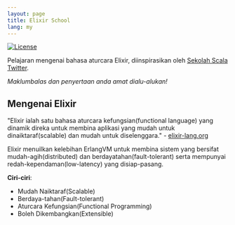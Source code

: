 ```yaml
---
layout: page
title: Elixir School
lang: my
---
```


[![License](http://img.shields.io/badge/license-MIT-brightgreen.svg)](http://opensource.org/licenses/MIT)

Pelajaran mengenai bahasa aturcara Elixir, diinspirasikan oleh [Sekolah Scala Twitter](http://twitter.github.io/scala_school/).

_Maklumbalas dan penyertaan anda amat dialu-alukan!_

## Mengenai Elixir

"Elixir ialah satu bahasa aturcara kefungsian(functional language) yang dinamik direka untuk membina aplikasi yang mudah untuk dinaiktaraf(scalable) dan mudah untuk diselenggara." - [elixir-lang.org](http://elixir-lang.org/)

Elixir menuilkan kelebihan ErlangVM untuk membina sistem yang bersifat mudah-agih(distributed) dan berdayatahan(fault-tolerant) serta mempunyai redah-kependaman(low-latency) yang disiap-pasang.

__Ciri-ciri__:

+ Mudah Naiktaraf(Scalable)
+ Berdaya-tahan(Fault-tolerant)
+ Aturcara Kefungsian(Functional Programming)
+ Boleh Dikembangkan(Extensible)
